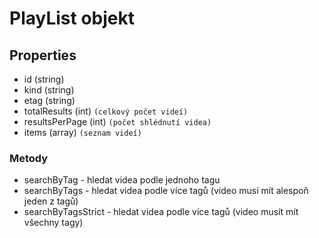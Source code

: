 # PlayList objekt

## Properties

- id (string)
- kind (string)
- etag (string)
- totalResults (int) `(celkový počet videí)`
- resultsPerPage (int) `(počet shlédnutí videa)`
- items (array) `(seznam videí)`

### Metody
- searchByTag - hledat videa podle jednoho tagu
- searchByTags - hledat videa podle více tagů (video musí mít alespoň jeden z tagů)
- searchByTagsStrict - hledat videa podle více tagů (video musít mít všechny tagy)
